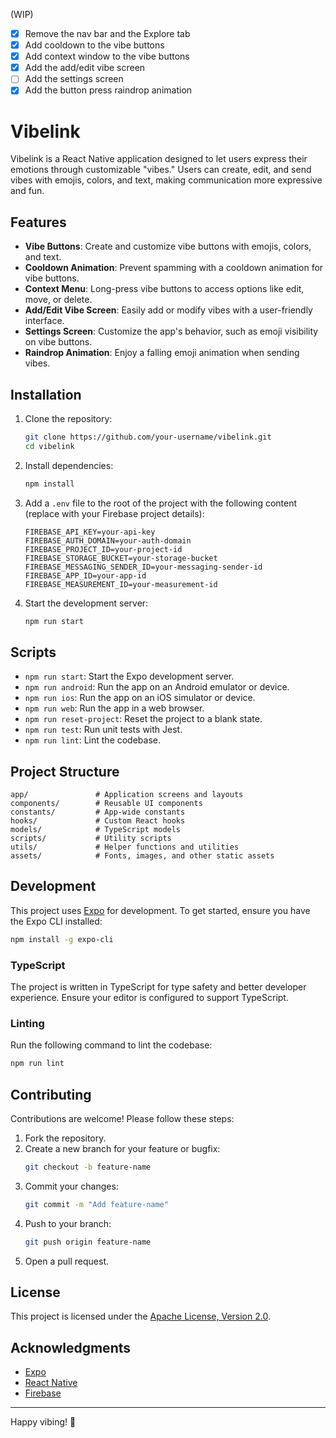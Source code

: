 (WIP)

- [x] Remove the nav bar and the Explore tab
- [x] Add cooldown to the vibe buttons
- [x] Add context window to the vibe buttons
- [x] Add the add/edit vibe screen
- [ ] Add the settings screen
- [x] Add the button press raindrop animation

# Vibelink

Vibelink is a React Native application designed to let users express their emotions through customizable "vibes." Users can create, edit, and send vibes with emojis, colors, and text, making communication more expressive and fun.

## Features

- **Vibe Buttons**: Create and customize vibe buttons with emojis, colors, and text.
- **Cooldown Animation**: Prevent spamming with a cooldown animation for vibe buttons.
- **Context Menu**: Long-press vibe buttons to access options like edit, move, or delete.
- **Add/Edit Vibe Screen**: Easily add or modify vibes with a user-friendly interface.
- **Settings Screen**: Customize the app's behavior, such as emoji visibility on vibe buttons.
- **Raindrop Animation**: Enjoy a falling emoji animation when sending vibes.

## Installation

1. Clone the repository:

   ```bash
   git clone https://github.com/your-username/vibelink.git
   cd vibelink
   ```

2. Install dependencies:

   ```bash
   npm install
   ```

3. Add a `.env` file to the root of the project with the following content (replace with your Firebase project details):

   ```env
   FIREBASE_API_KEY=your-api-key
   FIREBASE_AUTH_DOMAIN=your-auth-domain
   FIREBASE_PROJECT_ID=your-project-id
   FIREBASE_STORAGE_BUCKET=your-storage-bucket
   FIREBASE_MESSAGING_SENDER_ID=your-messaging-sender-id
   FIREBASE_APP_ID=your-app-id
   FIREBASE_MEASUREMENT_ID=your-measurement-id
   ```

4. Start the development server:
   ```bash
   npm run start
   ```

## Scripts

- `npm run start`: Start the Expo development server.
- `npm run android`: Run the app on an Android emulator or device.
- `npm run ios`: Run the app on an iOS simulator or device.
- `npm run web`: Run the app in a web browser.
- `npm run reset-project`: Reset the project to a blank state.
- `npm run test`: Run unit tests with Jest.
- `npm run lint`: Lint the codebase.

## Project Structure

```
app/               # Application screens and layouts
components/        # Reusable UI components
constants/         # App-wide constants
hooks/             # Custom React hooks
models/            # TypeScript models
scripts/           # Utility scripts
utils/             # Helper functions and utilities
assets/            # Fonts, images, and other static assets
```

## Development

This project uses [Expo](https://expo.dev/) for development. To get started, ensure you have the Expo CLI installed:

```bash
npm install -g expo-cli
```

### TypeScript

The project is written in TypeScript for type safety and better developer experience. Ensure your editor is configured to support TypeScript.

### Linting

Run the following command to lint the codebase:

```bash
npm run lint
```

## Contributing

Contributions are welcome! Please follow these steps:

1. Fork the repository.
2. Create a new branch for your feature or bugfix:
   ```bash
   git checkout -b feature-name
   ```
3. Commit your changes:
   ```bash
   git commit -m "Add feature-name"
   ```
4. Push to your branch:
   ```bash
   git push origin feature-name
   ```
5. Open a pull request.

## License

This project is licensed under the [Apache License, Version 2.0](LICENSE).

## Acknowledgments

- [Expo](https://expo.dev/)
- [React Native](https://reactnative.dev/)
- [Firebase](https://firebase.google.com/)

---

Happy vibing! 🎉
